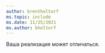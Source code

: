 ```yaml
---
author: brentholtorf
ms.topic: include
ms.date: 11/25/2021
ms.author: bholtorf
---
```

Ваша реализация может отличаться.  
